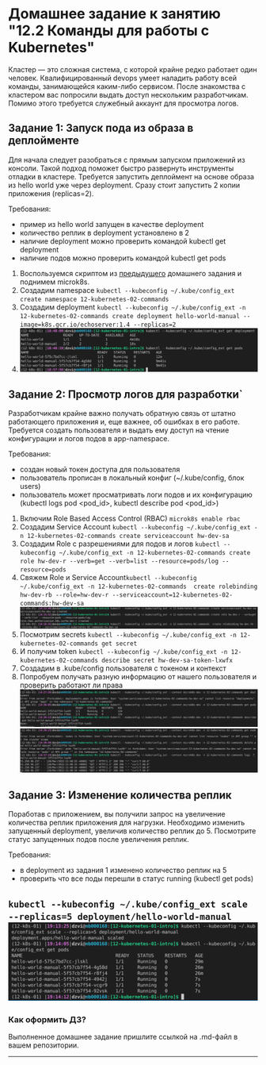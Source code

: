 # Домашнее задание к занятию "12.2 Команды для работы с Kubernetes"
Кластер — это сложная система, с которой крайне редко работает один человек. Квалифицированный devops умеет наладить работу всей команды, занимающейся каким-либо сервисом.
После знакомства с кластером вас попросили выдать доступ нескольким разработчикам. Помимо этого требуется служебный аккаунт для просмотра логов.

## Задание 1: Запуск пода из образа в деплойменте
Для начала следует разобраться с прямым запуском приложений из консоли. Такой подход поможет быстро развернуть инструменты отладки в кластере. Требуется запустить деплоймент на основе образа из hello world уже через deployment. Сразу стоит запустить 2 копии приложения (replicas=2). 

Требования:
 * пример из hello world запущен в качестве deployment
 * количество реплик в deployment установлено в 2
 * наличие deployment можно проверить командой kubectl get deployment
 * наличие подов можно проверить командой kubectl get pods

1. Воспользуемся скриптом из [предыдущего](https://github.com/okey-stack/devops-netology/tree/main/12-kubernetes-01-intro) домашнего задания и поднимем microk8s.  
2. Создадим namespace `kubectl --kubeconfig ~/.kube/config_ext create namespace 12-kubernetes-02-commands`
3. Создадим deployment `kubectl --kubeconfig ~/.kube/config_ext -n 12-kubernetes-02-commands create deployment hello-world-manual --image=k8s.gcr.io/echoserver:1.4 --replicas=2`  
4. ![deployment](img/manual_deployment.png)  
   
## Задание 2: Просмотр логов для разработки`
Разработчикам крайне важно получать обратную связь от штатно работающего приложения и, еще важнее, об ошибках в его работе. 
Требуется создать пользователя и выдать ему доступ на чтение конфигурации и логов подов в app-namespace.

Требования: 
 * создан новый токен доступа для пользователя
 * пользователь прописан в локальный конфиг (~/.kube/config, блок users)
 * пользователь может просматривать логи подов и их конфигурацию (kubectl logs pod <pod_id>, kubectl describe pod <pod_id>)

1. Включим Role Based Access Control (RBAC) `microk8s enable rbac`
2. Создадим Service Account `kubectl --kubeconfig ~/.kube/config_ext -n 12-kubernetes-02-commands create serviceaccount hw-dev-sa`
3. Создадим Role c разрешениями для подов и логов `kubectl --kubeconfig ~/.kube/config_ext -n 12-kubernetes-02-commands create role hw-dev-r --verb=get --verb=list --resource=pods/log --resource=pods`
4. Свяжем Role и Service Account`kubectl --kubeconfig ~/.kube/config_ext -n 12-kubernetes-02-commands  create rolebinding hw-dev-rb --role=hw-dev-r --serviceaccount=12-kubernetes-02-commands:hw-dev-sa`
   ![sa-r-rb](img/sa-r-rb.png)  
5. Посмотрим secrets `kubectl --kubeconfig ~/.kube/config_ext -n 12-kubernetes-02-commands get secret` 
6. И получим token `kubectl --kubeconfig ~/.kube/config_ext -n 12-kubernetes-02-commands describe secret hw-dev-sa-token-lxwfx`
7. Создадим в .kube/config пользователя с токеном и контекст
8. Попробуем получать разную информацию от нашего пользователя и проверить работают ли права
![describe](img/describe_pods.png)  
![logs](img/logs_pods.png)  


## Задание 3: Изменение количества реплик 
Поработав с приложением, вы получили запрос на увеличение количества реплик приложения для нагрузки. Необходимо изменить запущенный deployment, увеличив количество реплик до 5. Посмотрите статус запущенных подов после увеличения реплик. 

Требования:
 * в deployment из задания 1 изменено количество реплик на 5
 * проверить что все поды перешли в статус running (kubectl get pods)

`kubectl --kubeconfig ~/.kube/config_ext scale --replicas=5 deployment/hello-world-manual`
![scale](img/scale.png)
---

### Как оформить ДЗ?

Выполненное домашнее задание пришлите ссылкой на .md-файл в вашем репозитории.

---
